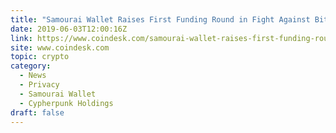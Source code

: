 ```yaml
---
title: "Samourai Wallet Raises First Funding Round in Fight Against Bitcoin Surveillance"
date: 2019-06-03T12:00:16Z
link: https://www.coindesk.com/samourai-wallet-raises-first-funding-round-in-fight-against-bitcoin-surveillance?utm_medium=RSS&utm_source=hune
site: www.coindesk.com
topic: crypto
category:
  - News
  - Privacy
  - Samourai Wallet
  - Cypherpunk Holdings
draft: false
---
```

